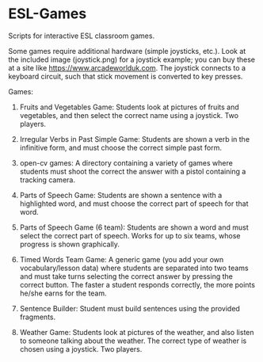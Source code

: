 # ESL-Games
Scripts for interactive ESL classroom games.

Some games require additional hardware (simple joysticks, etc.). Look at the included image (joystick.png) for a joystick example; you can buy these at a site like https://www.arcadeworlduk.com. The joystick connects to a keyboard circuit, such that stick movement is converted to key presses.

Games:



1. Fruits and Vegetables Game: Students look at pictures of fruits and vegetables, and then select the correct name using a joystick. Two players.

2. Irregular Verbs in Past Simple Game: Students are shown a verb in the infinitive form, and must choose the correct simple past form.

3. open-cv games: A directory containing a variety of games where students must shoot the correct the answer with a pistol containing a tracking camera.

4. Parts of Speech Game: Students are shown a sentence with a highlighted word, and must choose the correct part of speech for that word.

5. Parts of Speech Game (6 team): Students are shown a word and must select the correct part of speech. Works for up to six teams, whose progress is shown graphically.

6. Timed Words Team Game: A generic game (you add your own vocabulary/lesson data) where students are separated into two teams and must take turns selecting the correct answer by pressing the correct button. The faster a student responds correctly, the more points he/she earns for the team.

7. Sentence Builder: Student must build sentences using the provided fragments.





1. Weather Game: Students look at pictures of the weather, and also listen to someone talking about the weather. The correct type of weather is chosen using a joystick. Two players.